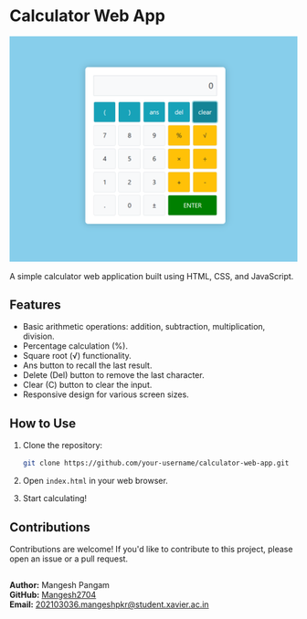 # Calculator Web App

![Calculator App](./bg.png)

A simple calculator web application built using HTML, CSS, and JavaScript.

## Features

- Basic arithmetic operations: addition, subtraction, multiplication, division.
- Percentage calculation (%).
- Square root (√) functionality.
- Ans button to recall the last result.
- Delete (Del) button to remove the last character.
- Clear (C) button to clear the input.
- Responsive design for various screen sizes.

## How to Use

1. Clone the repository:

   ```bash
   git clone https://github.com/your-username/calculator-web-app.git

2. Open `index.html` in your web browser.

3. Start calculating!

## Contributions

Contributions are welcome! If you'd like to contribute to this project, please open an issue or a pull request.

##
**Author:** Mangesh Pangam  
**GitHub:** [Mangesh2704](https://github.com/Mangesh2704)  
**Email:** 202103036.mangeshpkr@student.xavier.ac.in
